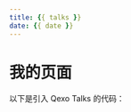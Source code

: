 ```yaml
---
title: {{ talks }}
date: {{ date }}
---
```

# 我的页面

以下是引入 Qexo Talks 的代码：

<div id="qexot"></div>
<script src="https://cdn.jsdelivr.net/npm/qexo-static@1.6.0/hexo/talks.js"></script>
<link rel="stylesheet" href="https://cdn.jsdelivr.net/npm/qexo-static@1.6.0/hexo/talks.css">
<script>
  showQexoTalks("qexot", "https://qexo.kaoqy.us.kg", 5);
</script>
